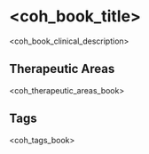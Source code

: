 # <coh_book_title>

<coh_book_clinical_description>

## Therapeutic Areas

<coh_therapeutic_areas_book>

## Tags

<coh_tags_book>
